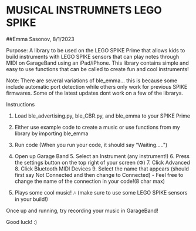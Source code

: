 # MUSICAL INSTRUMNETS LEGO SPIKE

##Emma Sasonov, 8/1/2023

Purpose: A library to be used on the LEGO SPIKE Prime that allows kids to build instruments
         with LEGO SPIKE sensors that can play notes through MIDI on GarageBand using an iPad/iPhone.
         This library contains simple and easy to use functions that can be called to create fun
         and cool instruments!


Note: There are several variations of ble_emma... this is because some include automatic port detection
      while others only work for previous SPIKE firmwares. Some of the latest updates dont work
      on a few of the librarys.

              
Instructions
1. Load ble_advertising.py, ble_CBR.py, and ble_emma to your SPIKE Prime
2. Either use example code to create a music or use functions from my library by importing ble_emma
3. Run code (When you run your code, it should say “Waiting.....") 
4. Open up Garage Band
    5. Select an Instrument (any instrument!)
    6. Press the settings button on the top right of your screen (⚙)
    7. Click Advanced 
    8. Click Bluetooth MIDI Devices
       9. Select the name that appears (should first say Not Connected and then change to Connected)
          - Feel free to change the name of the connection in your code!(8 char max)
            
10. Plays some cool music! 🎶 (make sure to use some LEGO SPIKE sensors in your build!)

Once up and running, try recording your music in GarageBand!

Good luck! :)
